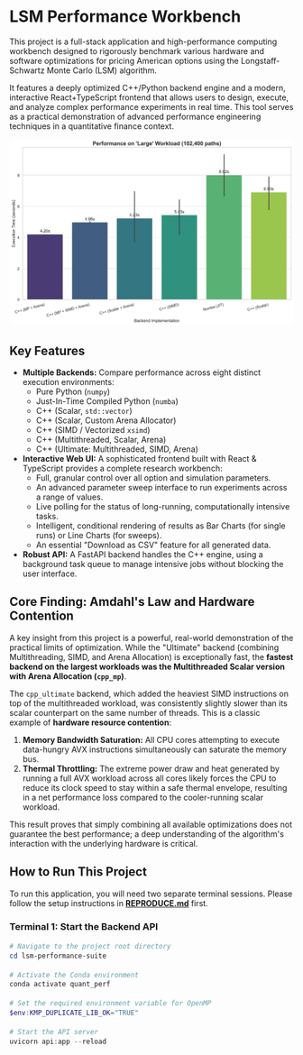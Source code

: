 # LSM Performance Workbench

This project is a full-stack application and high-performance computing workbench designed to rigorously benchmark various hardware and software optimizations for pricing American options using the Longstaff-Schwartz Monte Carlo (LSM) algorithm.

It features a deeply optimized C++/Python backend engine and a modern, interactive React+TypeScript frontend that allows users to design, execute, and analyze complex performance experiments in real time. This tool serves as a practical demonstration of advanced performance engineering techniques in a quantitative finance context.

![Workbench Screenshot](analysis/performance_large_workload.png)

## Key Features

- **Multiple Backends:** Compare performance across eight distinct execution environments:
    - Pure Python (`numpy`)
    - Just-In-Time Compiled Python (`numba`)
    - C++ (Scalar, `std::vector`)
    - C++ (Scalar, Custom Arena Allocator)
    - C++ (SIMD / Vectorized `xsimd`)
    - C++ (Multithreaded, Scalar, Arena)
    - C++ (Ultimate: Multithreaded, SIMD, Arena)
- **Interactive Web UI:** A sophisticated frontend built with React & TypeScript provides a complete research workbench:
    - Full, granular control over all option and simulation parameters.
    - An advanced parameter sweep interface to run experiments across a range of values.
    - Live polling for the status of long-running, computationally intensive tasks.
    - Intelligent, conditional rendering of results as Bar Charts (for single runs) or Line Charts (for sweeps).
    - An essential "Download as CSV" feature for all generated data.
- **Robust API:** A FastAPI backend handles the C++ engine, using a background task queue to manage intensive jobs without blocking the user interface.

## Core Finding: Amdahl's Law and Hardware Contention

A key insight from this project is a powerful, real-world demonstration of the practical limits of optimization. While the "Ultimate" backend (combining Multithreading, SIMD, and Arena Allocation) is exceptionally fast, the **fastest backend on the largest workloads was the Multithreaded Scalar version with Arena Allocation (`cpp_mp`)**.

The `cpp_ultimate` backend, which added the heaviest SIMD instructions on top of the multithreaded workload, was consistently slightly slower than its scalar counterpart on the same number of threads. This is a classic example of **hardware resource contention**:
1.  **Memory Bandwidth Saturation:** All CPU cores attempting to execute data-hungry AVX instructions simultaneously can saturate the memory bus.
2.  **Thermal Throttling:** The extreme power draw and heat generated by running a full AVX workload across all cores likely forces the CPU to reduce its clock speed to stay within a safe thermal envelope, resulting in a net performance loss compared to the cooler-running scalar workload.

This result proves that simply combining all available optimizations does not guarantee the best performance; a deep understanding of the algorithm's interaction with the underlying hardware is critical.

## How to Run This Project

To run this application, you will need two separate terminal sessions. Please follow the setup instructions in **[REPRODUCE.md](REPRODUCE.md)** first.

### Terminal 1: Start the Backend API

```powershell
# Navigate to the project root directory
cd lsm-performance-suite

# Activate the Conda environment
conda activate quant_perf

# Set the required environment variable for OpenMP
$env:KMP_DUPLICATE_LIB_OK="TRUE"

# Start the API server
uvicorn api:app --reload
